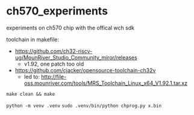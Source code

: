 # ch570_experiments

experiments on ch570 chip with the offical wch sdk

toolchain in makefile:
- https://github.com/ch32-riscv-ug/MounRiver_Studio_Community_miror/releases
    - v1.92, one patch too old
- https://github.com/cjacker/opensource-toolchain-ch32v
    - led to: http://file-oss.mounriver.com/tools/MRS_Toolchain_Linux_x64_V1.92.1.tar.xz


`make clean && make`

`python -m venv .venv`
`sudo .venv/bin/python chprog.py x.bin`

